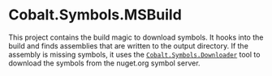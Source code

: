 # Cobalt.Symbols.MSBuild

This project contains the build magic to download symbols. It hooks into the build and finds assemblies that are written to the output directory. If the assembly is missing symbols, it uses the [`Cobalt.Symbols.Downloader`](Cobalt.Symbols.Downloader/README.md) tool to download the symbols from the nuget.org symbol server.
